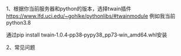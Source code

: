1、根据你当前服务器和python的版本，选择twain插件
https://www.lfd.uci.edu/~gohlke/pythonlibs/#twainmodule
例如我当前python3.8

通过pip install twain‑1.0.4‑pp38‑pypy38_pp73‑win_amd64.whl安装

2、常见问题
